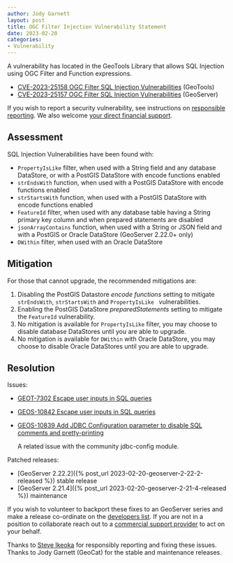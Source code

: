 ```yaml
---
author: Jody Garnett
layout: post
title: OGC Filter Injection Vulnerability Statement
date: 2023-02-20
categories:   
- Vulnerability
---
```


A vulnerability has located in the GeoTools Library that allows SQL Injection using OGC Filter and Function expressions.

* [CVE-2023-25158 OGC Filter SQL Injection Vulnerabilities](https://github.com/geotools/geotools/security/advisories/GHSA-99c3-qc2q-p94m) (GeoTools)
* [CVE-2023-25157 OGC Filter SQL Injection Vulnerabilities](https://github.com/geoserver/geoserver/security/advisories/GHSA-7g5f-wrx8-5ccf) (GeoServer)
  
If you wish to report a security vulnerability, see instructions on [responsible reporting](http://geoserver.org/issues/).
We also welcome [your direct financial support](https://github.com/geoserver/geoserver/wiki/Sponsor).

Assessment
----------

SQL Injection Vulnerabilities have been found with:

* ``PropertyIsLike`` filter, when used with a String field and any database DataStore, or with a PostGIS DataStore with encode functions enabled
* ``strEndsWith`` function, when used with a PostGIS DataStore with encode functions enabled
* ``strStartsWith`` function, when used with a PostGIS DataStore with encode functions enabled
* ``FeatureId`` filter, when used with any database table having a String primary key column and when prepared statements are disabled
* ``jsonArrayContains`` function, when used with a String or JSON field and with a PostGIS or Oracle DataStore (GeoServer 2.22.0+ only)
* ``DWithin`` filter, when used with an Oracle DataStore

Mitigation
----------

For those that cannot upgrade, the recommended mitigations are:

1. Disabling the PostGIS Datastore *encode functions* setting to mitigate ``strEndsWith``, ``strStartsWith`` and ``PropertyIsLike `` vulnerabilities.
2. Enabling the PostGIS DataStore *preparedStatements* setting to mitigate the ``FeatureId`` vulnerability.
3. No mitigation is available for ``PropertyIsLike`` filter, you may choose to disable database DataStores until you are able to upgrade.
4. No mitigation is available for ``DWithin`` with Oracle DataStore, you may choose to disable Oracle DataStores until you are able to upgrade.

Resolution
----------

Issues:

* [GEOT-7302 Escape user inputs in SQL queries](https://osgeo-org.atlassian.net/browse/GEOT-7302)
* [GEOS-10842 Escape user inputs in SQL queries](https://osgeo-org.atlassian.net/browse/GEOS-10842)
* [GEOS-10839 Add JDBC Configuration parameter to disable SQL comments and pretty-printing](https://osgeo-org.atlassian.net/browse/GEOS-10839)
  
  A related issue with the community jdbc-config module.

Patched releases:

* [GeoServer 2.22.2]({% post_url 2023-02-20-geoserver-2-22-2-released %}) stable release
* [GeoServer 2.21.4]({% post_url 2023-02-20-geoserver-2-21-4-released %}) maintenance 

If you wish to volunteer to backport these fixes to an GeoServer series and make a release  co-ordinate on the [developers list](https:/devel/). If you are not in a position to collaborate reach out to a [commercial support provider](https:/support) to act on your behalf. 

Thanks to [Steve Ikeoka](https://github.com/sikeoka) for responsibly reporting and fixing these issues. Thanks to Jody Garnett (GeoCat) for the stable and maintenance releases. <!-- Thanks to Andrea Amie (GeoSolutions) for back porting this fix to prior versions of the GeoTools library. -->
